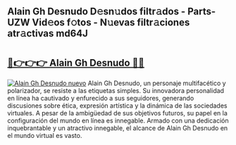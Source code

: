 ## Alain Gh Desnudo D𝚎sn𝚞dos filtr𝚊dos - Parts-UZW Vid𝚎os f𝚘tos - N𝚞evas filtr𝚊ciones atr𝚊ctivas md64J

# <h2><a href="http://mb5nh2.tromn.icu/?c=Alain+Gh+Desnudo">🔗👉👉👉 Alain Gh Desnudo 🔗🔗</a></h2>

[![Alain Gh Desnudo nuevo](https://i.imgur.com/pEAQMta.gif)](http://mb5nh2.tromn.icu/?c=Alain+Gh+Desnudo)
Alain Gh Desnudo, un personaje multifacético y polarizador, se resiste a las etiquetas simples. Su innovadora personalidad en línea ha cautivado y enfurecido a sus seguidores, generando discusiones sobre ética, expresión artística y la dinámica de las sociedades virtuales. A pesar de la ambigüedad de sus objetivos futuros, su papel en la configuración del mundo en línea es innegable. Armado con una dedicación inquebrantable y un atractivo innegable, el alcance de Alain Gh Desnudo en el mundo virtual es vasto.
